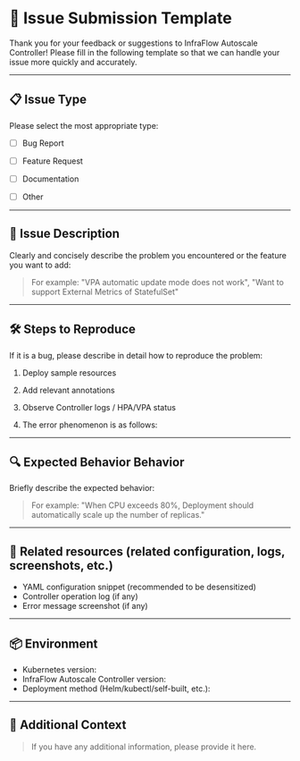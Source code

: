 # 🚨 Issue Submission Template

Thank you for your feedback or suggestions to InfraFlow Autoscale Controller!
Please fill in the following template so that we can handle your issue more quickly and accurately.

---

## 📋 Issue Type

Please select the most appropriate type:

- [ ] Bug Report

- [ ] Feature Request

- [ ] Documentation

- [ ] Other

---

## 📌 Issue Description

Clearly and concisely describe the problem you encountered or the feature you want to add:

> For example: "VPA automatic update mode does not work", "Want to support External Metrics of StatefulSet"

---

## 🛠️ Steps to Reproduce

If it is a bug, please describe in detail how to reproduce the problem:

1. Deploy sample resources

2. Add relevant annotations

3. Observe Controller logs / HPA/VPA status

4. The error phenomenon is as follows:

---

## 🔍 Expected Behavior Behavior

Briefly describe the expected behavior:

> For example: "When CPU exceeds 80%, Deployment should automatically scale up the number of replicas."

---

## 📎 Related resources (related configuration, logs, screenshots, etc.)

- YAML configuration snippet (recommended to be desensitized)
- Controller operation log (if any)
- Error message screenshot (if any)

---

## 📦 Environment

- Kubernetes version:
- InfraFlow Autoscale Controller version:
- Deployment method (Helm/kubectl/self-built, etc.):

---

## 🧹 Additional Context

> If you have any additional information, please provide it here.